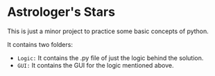 # Astrologer's Stars

This is just a minor project to practice some basic concepts of python.

It contains two folders:

- `Logic:` It contains the .py file of just the logic behind the solution.
- `GUI:` It contains the GUI for the logic mentioned above.
